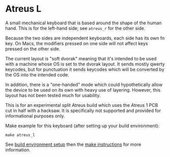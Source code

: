 Atreus L
===

A small mechanical keyboard that is based around the shape of the
human hand. This is for the left-hand side; see `atreus_r` for the
other side.

Because the two sides are independent keyboards, each side has its own
fn key. On Macs, the modifiers pressed on one side will not affect
keys pressed on the other side.

The current layout is "soft dvorak" meaning that it's intended to be
used with a machine whose OS is set to the dvorak layout. It sends
mostly qwerty keycodes, but for punctuation it sends keycodes which
will be converted by the OS into the intended code.

In addition, there is a "one-handed" mode which could hypothetically
allow the device to be used on its own with heavy use of
layering. However, this layout has not been tested much for usability.

This is for an experimental split Atreus build which uses the Atreus 1
PCB cut in half with a hacksaw. It is specifically not supported and
provided for informational purposes only.

Make example for this keyboard (after setting up your build environment):

    make atreus_l

See [build environment setup](https://docs.qmk.fm/build_environment_setup.html) then the [make instructions](https://docs.qmk.fm/make_instructions.html) for more information.

